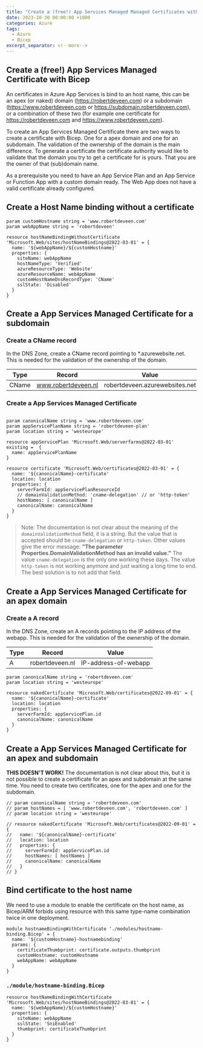 ```yaml
---
title: "Create a (free!) App Services Managed Managed Certificates with Bicep"
date: 2023-10-30 00:00:00 +1000
categories: Azure
tags:
  - Azure
  - Bicep
excerpt_separator: <!--more-->
---
```


## Create a (free!) App Services Managed Certificate with Bicep

An certificates in Azure App Services is bind to an host name, this can be an apex (or naked) domain (<https://robertdeveen.com>) or a subdomain (<https://www.robertdeveen.com> or <https://subdomain.robertdeveen.com>), or a combination of these two (for example one certificate for <https://robertdeveen.com> and <https://www.robertdeveen.com>).

To create an App Services Managed Certificate there are two ways to create a certificate with Bicep. One for a apex domain and one for an subdomain. The validation of the ownership of the domain is the main difference. To generate a certificate the certificate authority would like to validate that the domain you try to get a certificate for is yours. That you are the owner of that (sub)domain name.

<!--more-->

As a prerequisite you need to have an App Service Plan and an App Service or Function App with a custom domain ready. The Web App does not have a valid certificate already configured.

## Create a Host Name binding without a certificate

```Bicep
param customHostname string = 'www.robertdeveen.com'
param webAppName string = 'robertdeveen'

resource hostNameBindingWithoutCertificate 'Microsoft.Web/sites/hostNameBindings@2022-03-01' = {
  name: '${webAppName}/${customHostname}'
  properties: {
    siteName: webAppName
    hostNameType: 'Verified'
    azureResourceType: 'Website'
    azureResourceName: webAppName
    customHostNameDnsRecordType: 'CName'
    sslState: 'Disabled'
  }
}

```

## Create a App Services Managed Certificate for a subdomain

### Create a CName record

In the DNS Zone, create a CName record pointing to *.azurewebsite.net. This is needed for the validation of the ownership of the domain.

| Type | Record | Value |
| --- | --- | --- |
| CName | www.robertdeveen.nl | robertdeveen.azurewebsites.net |

### Create a App Services Managed Certificate

```Bicep

param canonicalName string = 'www.robertdeveen.com'
param appServicePlanName string = 'robertdeveen-plan'
param location string = 'westeurope'

resource appServicePlan 'Microsoft.Web/serverfarms@2022-03-01' existing =  {
  name: appServicePlanName
}

resource certificate 'Microsoft.Web/certificates@2022-03-01' = {
  name: '${canonicalName}-certificate'
  location: location
  properties: {
    serverFarmId: appServicePlanResourceId
    // domainValidationMethod: 'cname-delegation' // or 'http-token'
    hostNames: [ canonicalName ]
    canonicalName: canonicalName
  }
}
```

> Note: The documentation is not clear about the meaning of the `domainValidationMethod` field, it is a string. But the value that is accepted should be `cname-delegation` or `http-token`. Other values give the error message: **"The parameter Properties.DomainValidationMethod has an invalid value."**
The value `cname-delegation` is the only one working these days. The value `http-token` is not working anymore and just waiting a long time to end. The best solution is to not add that field.

## Create a App Services Managed Certificate for an apex domain

### Create a A record

In the DNS Zone, create an A records pointing to the IP address of the webapp. This is needed for the validation of the ownership of the domain.

| Type | Record | Value |
| --- | --- | --- |
| A | robertdeveen.nl | IP-address-of-webapp |

```bicep
param canonicalName string = 'robertdeveen.com'
param location string = 'westeurope'

resource nakedCertificate 'Microsoft.Web/certificates@2022-09-01' = {
  name: '${canonicalName}-certificate'
  location: location
  properties: {
    serverFarmId: appServicePlan.id
    canonicalName: canonicalName
  }
}
```

## Create a App Services Managed Certificate for an apex and subdomain

**THIS DOESN'T WORK!** The documentation is not clear about this, but it is not possible to create a certificate for an apex and subdomain at the same time. You need to create two certificates, one for the apex and one for the subdomain.

```bicep
// param canonicalName string = 'robertdeveen.com'
// param hostNames = [ 'www.robertdeveen.com', 'robertdeveen.com' ]
// param location string = 'westeurope'

// resource nakedCertificate 'Microsoft.Web/certificates@2022-09-01' = {
//   name: '${canonicalName}-certificate'
//   location: location
//   properties: {
//     serverFarmId: appServicePlan.id
//     hostNames: [ hostNames ]
//     canonicalName: canonicalName
//   }
// }
```

## Bind certificate to the host name

We need to use a module to enable the certificate on the host name, as Bicep/ARM forbids using resource with this same type-name combination twice in one deployment.

```Bicep
module hostnameBindingWithCertificate './modules/hostname-binding.Bicep' = {
  name: '${customHostname}-hostnamebinding'
  params: {
    certificateThumbprint: certificate.outputs.thumbprint
    customHostname: customHostname
    webAppName: webAppName
  }
}
```

### `./module/hostname-binding.Bicep`

```Bicep
resource hostNameBindingWithCertificate 'Microsoft.Web/sites/hostNameBindings@2022-03-01' = {
  name: '${webAppName}/${customHostname}'
  properties: {
    siteName: webAppName
    sslState: 'SniEnabled'
    thumbprint: certificateThumbprint
  }
}
```
